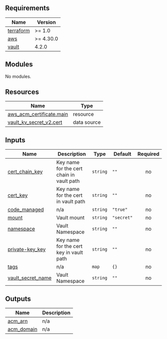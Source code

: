 <!-- BEGIN_TF_DOCS -->
## Requirements

| Name | Version |
|------|---------|
| <a name="requirement_terraform"></a> [terraform](#requirement\_terraform) | >= 1.0 |
| <a name="requirement_aws"></a> [aws](#requirement\_aws) | >= 4.30.0 |
| <a name="requirement_vault"></a> [vault](#requirement\_vault) | 4.2.0 |

## Modules

No modules.

## Resources

| Name | Type |
|------|------|
| [aws_acm_certificate.main](https://registry.terraform.io/providers/hashicorp/aws/latest/docs/resources/acm_certificate) | resource |
| [vault_kv_secret_v2.cert](https://registry.terraform.io/providers/hashicorp/vault/4.2.0/docs/data-sources/kv_secret_v2) | data source |

## Inputs

| Name | Description | Type | Default | Required |
|------|-------------|------|---------|:--------:|
| <a name="input_cert_chain_key"></a> [cert\_chain\_key](#input\_cert\_chain\_key) | Key name for the cert chain in vault path | `string` | `""` | no |
| <a name="input_cert_key"></a> [cert\_key](#input\_cert\_key) | Key name for the cert in vault path | `string` | `""` | no |
| <a name="input_code_managed"></a> [code\_managed](#input\_code\_managed) | n/a | `string` | `"true"` | no |
| <a name="input_mount"></a> [mount](#input\_mount) | Vault mount | `string` | `"secret"` | no |
| <a name="input_namespace"></a> [namespace](#input\_namespace) | Vault Namespace | `string` | `""` | no |
| <a name="input_private-key_key"></a> [private-key\_key](#input\_private-key\_key) | Key name for the cert key in vault path | `string` | `""` | no |
| <a name="input_tags"></a> [tags](#input\_tags) | n/a | `map` | `{}` | no |
| <a name="input_vault_secret_name"></a> [vault\_secret\_name](#input\_vault\_secret\_name) | Vault Namespace | `string` | `""` | no |

## Outputs

| Name | Description |
|------|-------------|
| <a name="output_acm_arn"></a> [acm\_arn](#output\_acm\_arn) | n/a |
| <a name="output_acm_domain"></a> [acm\_domain](#output\_acm\_domain) | n/a |
<!-- END_TF_DOCS -->